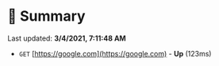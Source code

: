 # 📖 Summary
Last updated: **3/4/2021, 7:11:48 AM**

- `GET` [https://google.com](https://google.com) - **Up** (123ms)
